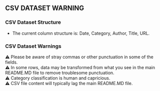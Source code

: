 ## CSV DATASET WARNING

### CSV Dataset Structure
- The current column structure is: Date, Category, Author, Title, URL.  

### CSV Dataset Warnings
⚠️ Please be aware of stray commas or other punctuation in some of the fields.  
⚠️ In some rows, data may be transformed from what you see in the main README.MD file to remove troublesome punctuation.  
⚠️ Category classification is human and capricious.  
⚠️ CSV file content will typically lag the main README.MD file.  


